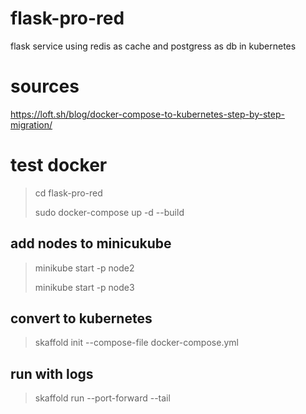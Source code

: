 # flask-pro-red
flask service using redis as cache and postgress as db in kubernetes

# sources
https://loft.sh/blog/docker-compose-to-kubernetes-step-by-step-migration/

# test docker


> cd flask-pro-red
>  
> sudo docker-compose up -d --build


## add nodes to minicukube

>minikube start -p node2
>
>minikube start -p node3

## convert to kubernetes
>skaffold init --compose-file docker-compose.yml

## run with logs 
>skaffold run --port-forward --tail

